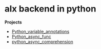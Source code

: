# alx backend in python

**Projects**
* [Python_variable_annotations](https://github.com/Amkeez252/alx-backend-python/tree/main/0x00-python_variable_annotations)
* [Python_async_func](https://github.com/Amkeez252/alx-backend-python/tree/main/0x01-python_async_function)
* [python_async_comprehension](https://github.com/Amkeez252/alx-backend-python/tree/main/0x02-python_async_comprehension)

